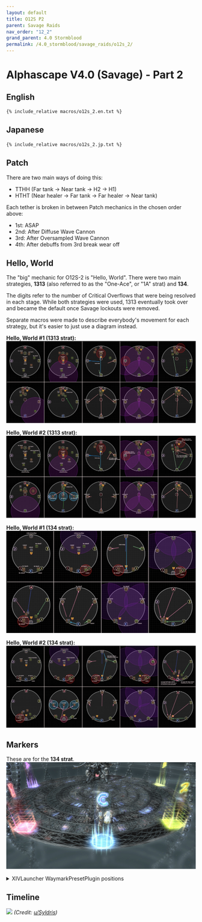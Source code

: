 ```yaml
---
layout: default
title: O12S P2
parent: Savage Raids
nav_order: "12_2"
grand_parent: 4.0 Stormblood
permalink: /4.0_stormblood/savage_raids/o12s_2/
---
```


# Alphascape V4.0 (Savage) - Part 2

## English
```
{% include_relative macros/o12s_2.en.txt %}
```

## Japanese
```
{% include_relative macros/o12s_2.jp.txt %}
```

## Patch

There are two main ways of doing this:
  - TTHH (Far tank → Near tank → H2 → H1)
  - HTHT (Near healer → Far tank → Far healer → Near tank)

Each tether is broken in between Patch mechanics in the chosen order above:
  - 1st: ASAP
  - 2nd: After Diffuse Wave Cannon
  - 3rd: After Oversampled Wave Cannon
  - 4th: After debuffs from 3rd break wear off

## Hello, World

The "big" mechanic for O12S-2 is "Hello, World". There were two main strategies, **1313** (also referred to as the "One-Ace", or "1A" strat) and **134**.

The digits refer to the number of Critical Overflows that were being resolved in each stage. While both strategies were used, 1313 eventually took over and became the default once Savage lockouts were removed.

Separate macros were made to describe everybody's movement for each strategy, but it's easier to just use a diagram instead.

**Hello, World #1 (1313 strat):**
![](images/hello_world_1313_1.jpg)

**Hello, World #2 (1313 strat):**
![](images/hello_world_1313_2.jpg)

**Hello, World #1 (134 strat):**
![](images/hello_world_134_1.jpg)

**Hello, World #2 (134 strat):**
![](images/hello_world_134_2.jpg)

## Markers

These are for the **134 strat**.
![](images/markers.jpg)
<details markdown=block>
<summary>XIVLauncher WaymarkPresetPlugin positions</summary>

```json
{
  "Name":"O12S (134)",
  "MapID":594,
  "A":{"X":100.0,"Y":0.0,"Z":81.5,"ID":0,"Active":true},
  "B":{"X":117.595,"Y":0.0,"Z":94.283,"ID":1,"Active":true},
  "C":{"X":100.0,"Y":0.0,"Z":118.5,"ID":2,"Active":true},
  "D":{"X":82.405,"Y":0.0,"Z":94.283,"ID":3,"Active":true},
  "One":{"X":89.126,"Y":0.0,"Z":114.967,"ID":4,"Active":true},
  "Two":{"X":110.874,"Y":0.0,"Z":114.967,"ID":5,"Active":true},
  "Three":{"X":0.0,"Y":0.0,"Z":0.0,"ID":6,"Active":false},
  "Four":{"X":0.0,"Y":0.0,"Z":0.0,"ID":7,"Active":false}
}
```

</details>

## Timeline

![](https://i.redd.it/ygehfr3xfnp11.png)
*(Credit: [u/Syldris](https://www.reddit.com/r/ffxiv/comments/9kff83/alphascapesavage_rotation_and_timeline_images_list/))*

<script data-goatcounter="https://tuufless.goatcounter.com/count"
        async src="//gc.zgo.at/count.js"></script>
